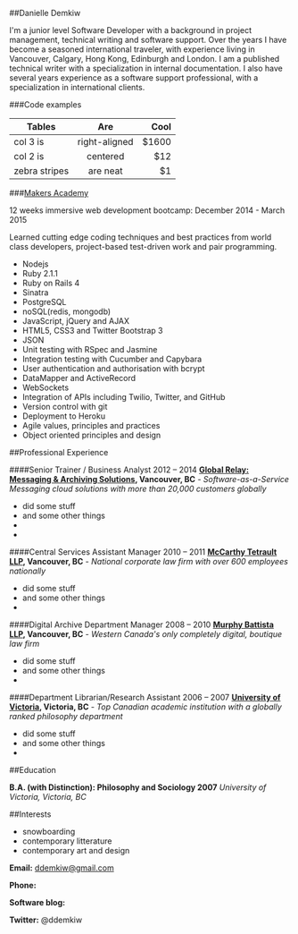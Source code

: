 
##Danielle Demkiw

I'm a junior level Software Developer with a background in project management, technical writing and software support. Over the years I have become a seasoned international traveler, with experience living in  Vancouver, Calgary, Hong Kong, Edinburgh and London. I am a published technical writer with a specialization in internal documentation. I also have several years experience as a software support professional, with a specialization in international clients.

###Code examples

| Tables        | Are           | Cool  |
| ------------- |:-------------:| -----:|
| col 3 is      | right-aligned | $1600 |
| col 2 is      | centered      |   $12 |
| zebra stripes | are neat      |    $1 |


###[Makers Academy](http://www.makersacademy.com/)


12 weeks immersive web development bootcamp: December 2014 - March 2015

Learned cutting edge coding techniques and best practices from world class developers, project-based test-driven work and pair programming.

- Nodejs
- Ruby 2.1.1
- Ruby on Rails 4
- Sinatra
- PostgreSQL
- noSQL(redis, mongodb)
- JavaScript, jQuery and AJAX
- HTML5, CSS3 and Twitter Bootstrap 3
- JSON
- Unit testing with RSpec and Jasmine
- Integration testing with Cucumber and Capybara
- User authentication and authorisation with bcrypt
- DataMapper and ActiveRecord
- WebSockets
- Integration of APIs including Twilio, Twitter, and GitHub
- Version control with git
- Deployment to Heroku
- Agile values, principles and practices
- Object­ oriented principles and design


##Professional Experience 

####Senior Trainer / Business Analyst	2012 – 2014
__[Global Relay: Messaging & Archiving Solutions](http://www.globalrelay.com/), Vancouver, BC__ - 
_Software-as-a-Service Messaging cloud solutions with more than 20,000 customers globally_
  - did some stuff
  - and some other things
  - 
  -


####Central Services Assistant Manager	2010 – 2011
__[McCarthy Tetrault LLP](http://www.mccarthy.ca/home.aspx), Vancouver, BC__ - 
_National corporate law firm with over 600 employees nationally_
  - did some stuff
  - and some other things
  - 


####Digital Archive Department Manager 	2008 – 2010
__[Murphy Battista LLP](http://www.murphybattista.com/), Vancouver, BC__ - 
_Western Canada's only completely digital, boutique law firm_
  - did some stuff
  - and some other things
  - 


####Department Librarian/Research Assistant 	2006 – 2007
__[University of Victoria](http://www.uvic.ca/), Victoria, BC__ - 
_Top Canadian academic institution with a globally ranked philosophy department_
  - did some stuff
  - and some other things
  - 

##Education

__B.A. (with Distinction): Philosophy and Sociology 	2007__
_University of Victoria, Victoria, BC_


##Interests

- snowboarding
- contemporary litterature
- contemporary art and design


__Email:__ ddemkiw@gmail.com

__Phone:__ 

__Software blog:__ 

__Twitter:__ @ddemkiw
